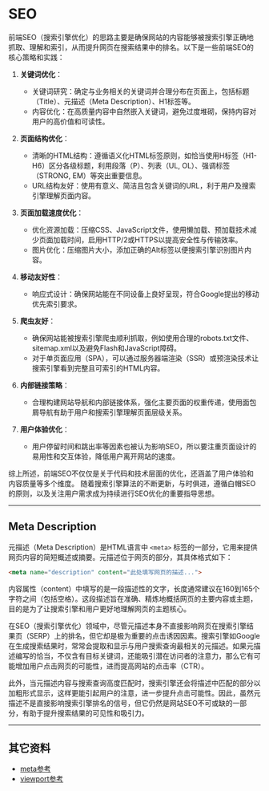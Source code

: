 # SEO
前端SEO（搜索引擎优化）的思路主要是确保网站的内容能够被搜索引擎正确地抓取、理解和索引，从而提升网页在搜索结果中的排名。以下是一些前端SEO的核心策略和实践：

1. **关键词优化**：
   - 关键词研究：确定与业务相关的关键词并合理分布在页面上，包括标题（Title）、元描述（Meta Description）、H1标签等。
   - 内容优化：在高质量内容中自然嵌入关键词，避免过度堆砌，保持内容对用户的高价值和可读性。

2. **页面结构优化**：
   - 清晰的HTML结构：遵循语义化HTML标签原则，如恰当使用H标签（H1-H6）区分各级标题，利用段落（P）、列表（UL, OL）、强调标签（STRONG, EM）等突出重要信息。
   - URL结构友好：使用有意义、简洁且包含关键词的URL，利于用户及搜索引擎理解页面内容。

3. **页面加载速度优化**：
   - 优化资源加载：压缩CSS、JavaScript文件，使用懒加载、预加载技术减少页面加载时间，启用HTTP/2或HTTPS以提高安全性与传输效率。
   - 图片优化：压缩图片大小，添加正确的Alt标签以便搜索引擎识别图片内容。

4. **移动友好性**：
   - 响应式设计：确保网站能在不同设备上良好呈现，符合Google提出的移动优先索引要求。
   
5. **爬虫友好**：
   - 确保网站能被搜索引擎爬虫顺利抓取，例如使用合理的robots.txt文件、sitemap.xml以及避免Flash和JavaScript障碍。
   - 对于单页面应用（SPA），可以通过服务器端渲染（SSR）或预渲染技术让搜索引擎看到完整且可索引的HTML内容。

6. **内部链接策略**：
   - 合理构建网站导航和内部链接体系，强化主要页面的权重传递，使用面包屑导航有助于用户和搜索引擎理解页面层级关系。

7. **用户体验优化**：
   - 用户停留时间和跳出率等因素也被认为影响SEO，所以要注重页面设计的易用性和交互体验，降低用户离开网站的速度。

综上所述，前端SEO不仅仅是关于代码和技术层面的优化，还涵盖了用户体验和内容质量等多个维度。
随着搜索引擎算法的不断更新，与时俱进，遵循白帽SEO的原则，以及关注用户需求成为持续进行SEO优化的重要指导思想。

---

## Meta Description
元描述（Meta Description）是HTML语言中 `<meta>` 标签的一部分，它用来提供网页内容的简短概述或摘要。元描述位于网页的<head>部分，其具体格式如下：

```html
<meta name="description" content="此处填写网页的描述...">
```

内容属性（content）中填写的是一段描述性的文字，长度通常建议在160到165个字符之间（包括空格）。这段描述旨在准确、精炼地概括网页的主要内容或主题，目的是为了让搜索引擎和用户更好地理解网页的主题核心。

在SEO（搜索引擎优化）领域中，尽管元描述本身不直接影响网页在搜索引擎结果页（SERP）上的排名，但它却是极为重要的点击诱因因素。搜索引擎如Google在生成搜索结果时，常常会提取和显示与用户搜索查询最相关的元描述。如果元描述编写的恰当，不仅含有目标关键词，还能吸引潜在访问者的注意力，那么它有可能增加用户点击网页的可能性，进而提高网站的点击率（CTR）。

此外，当元描述内容与搜索查询高度匹配时，搜索引擎还会将描述中匹配的部分以加粗形式显示，这样更能引起用户的注意，进一步提升点击可能性。因此，虽然元描述不是直接影响搜索引擎排名的信号，但它仍然是网站SEO不可或缺的一部分，有助于提升搜索结果的可见性和吸引力。

---

## 其它资料
- [meta参考](../../react/next/basics/10.%20Metadata.md)
- [viewport参考](../../css/advanced/atrules/bigscreen/bigscreen.md)